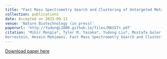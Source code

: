```yaml
---
title: "Fast Mass Spectrometry Search and Clustering of Untargeted Metabolomics Data"
collection: publications
date: Accepted on 2023-09-12
venue: 'Nature Biotechnology (in press)'
paperurl: 'http://YudongL2000.github.io/files/MASST+.pdf'
citation: 'Mihir Mongia*, Tyler M. Yasaka*, Yudong Liu*, Mustafa Guler, Liang Lu, Aditya Bhagwat, Bahar Behsaz, Mingxun Wang, Pieter C.
Dorrestein, Hosein Mohimani. Fast Mass Spectrometry Search and Clustering of Untargeted Metabolomics Data. Nature Biotechnology.DOI:10.1038/s41587-023-01985-4 (NBT-PI59205)'
---
```

[Download paper here](http://YudongL2000.github.io/files/MASST+.pdf)
